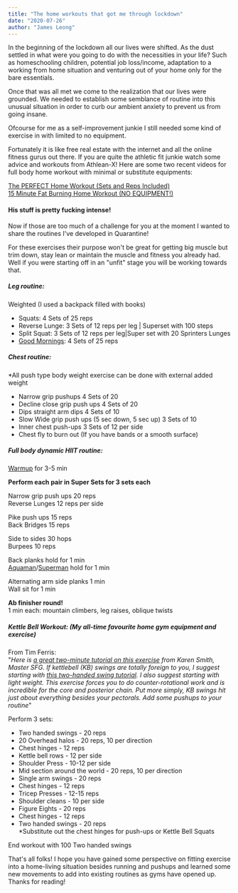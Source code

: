 ```yaml
---
title: "The home workouts that got me through lockdown"
date: "2020-07-26"
author: "James Leong"
---
```


In the beginning of the lockdown all our lives were shifted. As the dust settled in what were you going to do with the necessities in your life? Such as homeschooling children, potential job loss/income, adaptation to a working from home situation and venturing out of your home only for the bare essentials.

Once that was all met we come to the realization that our lives were grounded. We needed to establish some semblance of routine into this unusual situation in order to curb our ambient anxiety to prevent us from going insane.

Ofcourse for me as a self-improvement junkie I still needed some kind of exercise in with limited to no equipment.

Fortunately it is like free real estate with the internet and all the online fitness gurus out there. If you are quite the athletic fit junkie watch some advice and workouts from Athlean-X! Here are some two recent videos for full body home workout with minimal or substitute equipments:  
  
[The PERFECT Home Workout (Sets and Reps Included)](https://www.youtube.com/watch?v=vc1E5CfRfos)  
[15 Minute Fat Burning Home Workout (NO EQUIPMENT!)](https://www.youtube.com/watch?v=cfetualiJqs)

#### His stuff is pretty fucking intense!

Now if those are too much of a challenge for you at the moment I wanted to share the routines I've developed in Quarantine!

For these exercises their purpose won't be great for getting big muscle but trim down, stay lean or maintain the muscle and fitness you already had. Well if you were starting off in an "unfit" stage you will be working towards that.

##### Leg routine:

Weighted (I used a backpack filled with books)

- Squats: 4 Sets of 25 reps
- Reverse Lunge: 3 Sets of 12 reps per leg | Superset with 100 steps
- Split Squat: 3 Sets of 12 reps per leg|Super set with 20 Sprinters Lunges
- [Good Mornings](https://www.youtube.com/watch?v=YA-h3n9L4YU): 4 Sets of 25 reps

##### Chest routine:

\*All push type body weight exercise can be done with external added weight

- Narrow grip pushups 4 Sets of 20
- Decline close grip push ups 4 Sets of 20
- Dips straight arm dips 4 Sets of 10
- Slow Wide grip push ups (5 sec down, 5 sec up) 3 Sets of 10
- Inner chest push-ups 3 Sets of 12 per side
- Chest fly to burn out (If you have bands or a smooth surface)

##### Full body dynamic HIIT routine:

[Warmup](https://www.youtube.com/watch?v=Z0xtYX1Nf5c&list=PLSv-jPxX9KfmcHV-1sUeX0oPcqDWzcLnN) for 3-5 min

**Perform each pair in Super Sets for 3 sets each**

Narrow grip push ups 20 reps  
Reverse Lunges 12 reps per side  
  
Pike push ups 15 reps  
Back Bridges 15 reps  
  
Side to sides 30 hops  
Burpees 10 reps  
  
Back planks hold for 1 min  
[Aquaman](https://www.youtube.com/watch?v=7DG_odplkQU)/[Superman](https://www.youtube.com/watch?v=cc6UVRS7PW4) hold for 1 min  
  
Alternating arm side planks 1 min  
Wall sit for 1 min  
  
**Ab finisher round!**  
1 min each: mountain climbers, leg raises, oblique twists

##### Kettle Bell Workout: (My all-time favourite home gym equipment and exercise)

From Tim Ferris:  
"_Here is [a great two-minute tutorial on this exercise](https://el2.fourhourmail.com/c/xmu7md92v4h6hxoqv7hd/6qheh8h23nm776/aHR0cHM6Ly93d3cueW91dHViZS5jb20vd2F0Y2g_dj1sSG41R1FHSkxmYw==) from Karen Smith, Master SFG. If kettlebell (KB) swings are totally foreign to you, I suggest starting with [this two-handed swing tutorial](https://el2.fourhourmail.com/c/xmu7md92v4h6hxoqv7hd/kkhmh6h9o6kll3/aHR0cHM6Ly93d3cueW91dHViZS5jb20vd2F0Y2g_dj1wYk5DQy1CTU5LZw==). I also suggest starting with light weight. This exercise forces you to do counter-rotational work and is incredible for the core and posterior chain. Put more simply, KB swings hit just about everything besides your pectorals. Add some pushups to your routine_"

Perform 3 sets:

- Two handed swings - 20 reps
- 20 Overhead halos - 20 reps, 10 per direction
- Chest hinges - 12 reps
- Kettle bell rows - 12 per side
- Shoulder Press - 10-12 per side
- Mid section around the world - 20 reps, 10 per direction
- Single arm swings - 20 reps
- Chest hinges - 12 reps
- Tricep Presses - 12-15 reps
- Shoulder cleans - 10 per side
- Figure Eights - 20 reps
- Chest hinges - 12 reps
- Two handed swings - 20 reps  
    \*Substitute out the chest hinges for push-ups or Kettle Bell Squats

End workout with 100 Two handed swings

That's all folks! I hope you have gained some perspective on fitting exercise into a home-living situation besides running and pushups and learned some new movements to add into existing routines as gyms have opened up. Thanks for reading!
